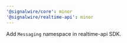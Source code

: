 ```yaml
---
'@signalwire/core': minor
'@signalwire/realtime-api': minor
---
```


Add `Messaging` namespace in realtime-api SDK.

